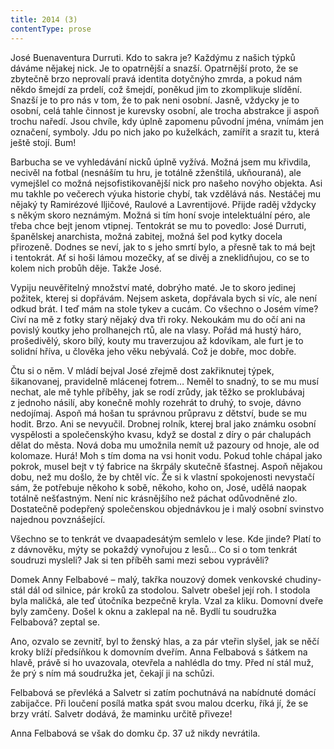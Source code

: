 ```yaml
---
title: 2014 (3)
contentType: prose
---
```


  

José Buenaventura Durruti. Kdo to sakra je? Každýmu z našich týpků dáváme nějakej nick. Je to opatrnější a snazší. Opatrnější proto, že se zbytečně brzo neprovalí pravá identita dotyčnýho zmrda, a pokud nám někdo šmejdí za prdelí, což šmejdí, poněkud jim to zkomplikuje slídění. Snazší je to pro nás v tom, že to pak neni osobní. Jasně, vždycky je to osobní, celá tahle činnost je kurevsky osobní, ale trocha abstrakce ji aspoň trochu naředí. Jsou chvíle, kdy úplně zapomenu původní jména, vnímám jen označení, symboly. Jdu po nich jako po kuželkách, zamířit a srazit tu, která ještě stojí. Bum!

Barbucha se ve vyhledávání nicků úplně vyžívá. Možná jsem mu křivdila, necivěl na fotbal (nesnáším tu hru, je totálně zženštilá, ukňouraná), ale vymejšlel co možná nejsofistikovanější nick pro našeho novýho objekta. Asi mu takhle po večerech výuka historie chybí, tak vzdělává nás. Nestáčej mu nějaký ty Ramirézové Iljičové, Raulové a Lavrentijové. Přijde raděj vždycky s někým skoro neznámým. Možná si tím honí svoje intelektuální péro, ale třeba chce bejt jenom vtipnej. Tentokrát se mu to povedlo: José Durruti, španělskej anarchista, možná zabitej, možná šel pod kytky docela přirozeně. Dodnes se neví, jak to s jeho smrtí bylo, a přesně tak to má bejt i tentokrát. Ať si hoši lámou mozečky, ať se divěj a zneklidňujou, co se to kolem nich probůh děje. Takže José.

Vypiju neuvěřitelný množství maté, dobrýho maté. Je to skoro jedinej požitek, kterej si dopřávám. Nejsem asketa, dopřávala bych si víc, ale není odkud brát. I teď mám na stole tykev a cucám. Co všechno o Josém víme? Civí na mě z fotky starý nějaký dva tři roky. Nekoukám mu do očí ani na povislý koutky jeho prolhanejch rtů, ale na vlasy. Pořád má hustý háro, prošedivělý, skoro bílý, kouty mu traverzujou až kdovíkam, ale furt je to solidní hříva, u člověka jeho věku nebývalá. Což je dobře, moc dobře.

Čtu si o něm. V mládí bejval José zřejmě dost zakřiknutej týpek, šikanovanej, pravidelně mlácenej fotrem… Neměl to snadný, to se mu musí nechat, ale mě tyhle příběhy, jak se rodí zrůdy, jak těžko se proklubávaj z jednoho násilí, aby konečně mohly rozehrát to druhý, to svoje, dávno nedojímaj. Aspoň má hošan tu správnou průpravu z dětství, bude se mu hodit. Brzo. Ani se nevyučil. Drobnej rolník, kterej bral jako známku osobní vyspělosti a společenskýho kvasu, když se dostal z díry o pár chalupách dělat do města. Nová doba mu umožnila nemít už pazoury od hnoje, ale od kolomaze. Hurá! Moh s tím doma na vsi honit vodu. Pokud tohle chápal jako pokrok, musel bejt v tý fabrice na škrpály skutečně šťastnej. Aspoň nějakou dobu, než mu došlo, že by chtěl víc. Že si k vlastní spokojenosti nevystačí sám, že potřebuje někoho k sobě, někoho, koho on, José, udělá naopak totálně nešťastným. Není nic krásnějšího než páchat odůvodněné zlo. Dostatečně podepřený společenskou objednávkou je i malý osobní svinstvo najednou povznášející.

Všechno se to tenkrát ve dvaapadesátým semlelo v lese. Kde jinde? Platí to z dávnověku, mýty se pokaždý vynořujou z lesů… Co si o tom tenkrát soudruzi mysleli? Jak si ten příběh sami mezi sebou vyprávěli?

Domek Anny Felbabové – malý, takřka nouzový domek venkovské chudiny-stál dál od silnice, pár kroků za stodolou. Salvetr obešel její roh. I stodola byla maličká, ale teď útočníka bezpečně kryla. Vzal za kliku. Domovní dveře byly zamčeny. Došel k oknu a zaklepal na ně. Bydlí tu soudružka Felbabová? zeptal se.

Ano, ozvalo se zevnitř, byl to ženský hlas, a za pár vteřin slyšel, jak se něčí kroky blíží předsíňkou k domovním dveřím. Anna Felbabová s šátkem na hlavě, právě si ho uvazovala, otevřela a nahlédla do tmy. Před ní stál muž, že prý s ním má soudružka jet, čekají ji na schůzi.

Felbabová se převléká a Salvetr si zatím pochutnává na nabídnuté domácí zabijačce. Při loučení posílá matka spát svou malou dcerku, říká jí, že se brzy vrátí. Salvetr dodává, že maminku určitě při­veze!

Anna Felbabová se však do domku čp. 37 už nikdy nevrátila.
